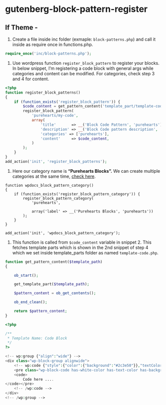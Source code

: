 # gutenberg-block-pattern-register

## If Theme -

1. Create a file inside inc folder (exmaple: `block-patterns.php`) and call it inside as require once in functions.php.

```php
require_once('inc/block-patterns.php');
```

1. Use wordpress function `register_block_pattern` to register your blocks. In below snippet, I’m registering a code block with general args while categories and content can be modified. For categories, check step 3 and 4 for content.

```php
<?php
function register_block_patterns()
{
    if (function_exists('register_block_pattern')) {
        $code_content = get_pattern_content('template_part/template-code');
        register_block_pattern(
            'purehearts/my-code',
            array(
                'title'       => __('Block Code Pattern', 'purehearts'),
                'description' => __('Block Code pattern description', 'purehearts'),
                'categories' => ['purehearts'],
                'content'     => $code_content,
            )
        );
    }
}
add_action('init', 'register_block_patterns');
```

1. Here our category name is ****************************************“Purehearts Blocks”.**************************************** We can create multiple categories at the same time, [check here](https://github.com/imranhsayed/aquila/blob/f5abf41fa02e39f3ee949d4ab76c8dff2a8e4815/inc/classes/class-block-patterns.php#L78). 

```
function wpdocs_block_pattern_category()
{
    if (function_exists('register_block_pattern_category')) {
        register_block_pattern_category(
            'purehearts',

            array('label' => __('Purehearts Blocks', 'purehearts'))
        );
    }
}

add_action('init', 'wpdocs_block_pattern_category');
```

1. This function is called from `$code_content` variable in snippet 2. This fetches template parts which is shown in the 2nd snippet of step 4 which we set inside template_parts folder as named `template-code.php`.

```php
function get_pattern_content($template_path)
{

    ob_start();

    get_template_part($template_path);

    $pattern_content = ob_get_contents();

    ob_end_clean();

    return $pattern_content;
}
```

```php
<?php

/**
 * Template Name: Code Block
 */
?>

<!-- wp:group {"align":"wide"} -->
<div class="wp-block-group alignwide">
    <!-- wp:code {"style":{"color":{"background":"#2c3e50"}},"textColor":"white"} -->
    <pre class="wp-block-code has-white-color has-text-color has-background" style="background-color:#2c3e50">
    <code>
        Code here ....
</code></pre>
    <!-- /wp:code -->
</div>
<!-- /wp:group -->
```
